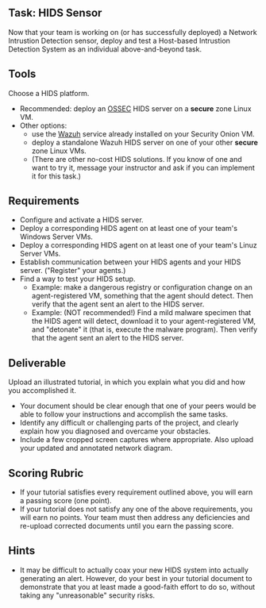 ## Task: HIDS Sensor
Now that your team is working on (or has successfully deployed) a Network Intrustion Detection sensor,
deploy and test a Host-based Intrustion Detection System as an individual above-and-beyond task.

## Tools
Choose a HIDS platform.
- Recommended: deploy an [OSSEC](https://www.ossec.net/) HIDS server on a **secure** zone Linux VM.
- Other options:
  - use the [Wazuh](https://wazuh.com/) service already installed on your Security Onion VM.
  - deploy a standalone Wazuh HIDS server on one of your other **secure** zone Linux VMs.
  - (There are other no-cost HIDS solutions. If you know of one and want to try it, message your instructor and ask if you can implement it for this task.)

## Requirements
- Configure and activate a HIDS server.
- Deploy a corresponding HIDS agent on at least one of your team's Windows Server VMs.
- Deploy a corresponding HIDS agent on at least one of your team's Linuz Server VMs.
- Establish communication between your HIDS agents and your HIDS server. ("Register" your agents.)
- Find a way to test your HIDS setup.
  - Example: make a dangerous registry or configuration change on an agent-registered VM, something that the agent should detect.
Then verify that the agent sent an alert to the HIDS server.
  - Example: (NOT recommended!) Find a mild malware specimen that the HIDS agent will detect, download it to your agent-registered VM, and "detonate" it (that is, execute the malware program). Then verify that the agent sent an alert to the HIDS server.

## Deliverable
Upload an illustrated tutorial, in which you explain what you did and how you accomplished it.
- Your document should be clear enough that one of your peers would be able to follow your instructions and accomplish the same tasks.
- Identify any difficult or challenging parts of the project, and clearly explain how you diagnosed and overcame your obstacles.
- Include a few cropped screen captures where appropriate. Also upload your updated and annotated network diagram.

## Scoring Rubric
- If your tutorial satisfies every requirement outlined above, you will earn a passing score (one point).
- If your tutorial does not satisfy any one of the above requirements, you will earn no points. Your team must then address any deficiencies and re-upload corrected documents until you earn the passing score.

## Hints
- It may be difficult to actually coax your new HIDS system into actually generating an alert.
However, do your best in your tutorial document to demonstrate that you at least made a good-faith effort to do so,
without taking any "unreasonable" security risks.
